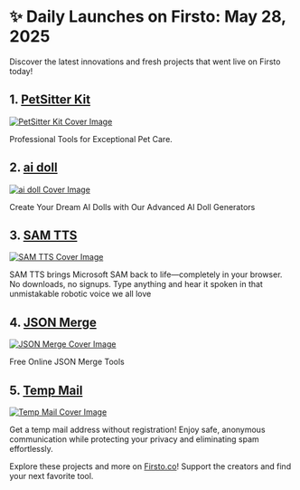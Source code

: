 # ✨ Daily Launches on Firsto: May 28, 2025

Discover the latest innovations and fresh projects that went live on Firsto today!

## 1. [PetSitter Kit](https://firsto.co/projects/petsitter-kit)

[![PetSitter Kit Cover Image](https://607255gt6f.ufs.sh/f/ViZtN9dvJxPt1OLuR0VD6AuL9ozUTskqX8bJnNIRYwgScx2W)](https://firsto.co/projects/petsitter-kit)

 Professional Tools for Exceptional Pet Care.



## 2. [ai doll](https://firsto.co/projects/ai-doll)

[![ai doll Cover Image](https://607255gt6f.ufs.sh/f/ViZtN9dvJxPtkC2QPmDNeCU1w3hVqAcWOZ025dPgzfDTSMnR)](https://firsto.co/projects/ai-doll)

 Create Your Dream AI Dolls with Our Advanced AI Doll Generators



## 3. [SAM TTS](https://firsto.co/projects/sam-tts)

[![SAM TTS Cover Image](https://607255gt6f.ufs.sh/f/ViZtN9dvJxPtiC0t2f1MDZOILPbmJT8X5eyotjdVN0af4gFB)](https://firsto.co/projects/sam-tts)

  SAM TTS brings Microsoft SAM back to life—completely in your browser. No downloads, no signups. Type anything and hear it spoken in that unmistakable robotic voice we all love



## 4. [JSON Merge](https://firsto.co/projects/json-merge)

[![JSON Merge Cover Image](https://607255gt6f.ufs.sh/f/ViZtN9dvJxPtLDRfISnnRk7Eu2vj0DYiz8wbWQdBfIs65cHx)](https://firsto.co/projects/json-merge)

 Free Online JSON Merge Tools 



## 5. [Temp Mail](https://firsto.co/projects/temp-mail)

[![Temp Mail Cover Image](https://607255gt6f.ufs.sh/f/ViZtN9dvJxPt51YxRLoJVS0UvQHeTC3KWOGXfwrp4jJAdaos)](https://firsto.co/projects/temp-mail)

 Get a temp mail address without registration! Enjoy safe, anonymous communication while protecting your privacy and eliminating spam effortlessly.




Explore these projects and more on [Firsto.co](https://firsto.co)! Support the creators and find your next favorite tool.

